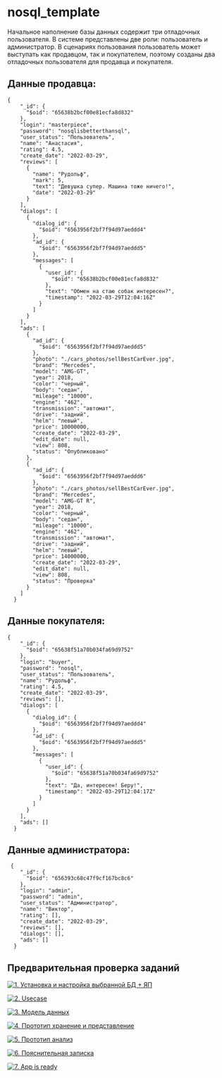 # nosql_template
Начальное наполнение базы данных содержит три отладочных пользователя. В системе представлены две роли: пользователь и администратор. В сценариях пользования пользователь может выступать как продавцом, так и покупателем, поэтому созданы два отладочных пользователя для продавца и покупателя.

## Данные продавца:
```shell
{
    "_id": {
      "$oid": "65638b2bcf00e81ecfa8d832"
    },
    "login": "masterpiece",
    "password": "nosqlisbetterthansql",
    "user_status": "Пользователь",
    "name": "Анастасия",
    "rating": 4.5,
    "create_date": "2022-03-29",
    "reviews": [
      {
        "name": "Рудольф",
        "mark": 5,
        "text": "Девушка супер. Машина тоже ничего!",
        "date": "2022-03-29"
      }
    ],
    "dialogs": [
      {
        "dialog_id": {
          "$oid": "6563956f2bf7f94d97aeddd4"
        },
        "ad_id": {
          "$oid": "6563956f2bf7f94d97aeddd5"
        },
        "messages": [
          {
            "user_id": {
              "$oid": "65638b2bcf00e81ecfa8d832"
            },
            "text": "Обмен на стаю собак интересен?",
            "timestamp": "2022-03-29Т12:04:16Z"
          }
        ]
      }
    ],
    "ads": [
      {
        "ad_id": {
          "$oid": "6563956f2bf7f94d97aeddd5"
        },
        "photo": "./cars_photos/sellBestCarEver.jpg",
        "brand": "Mercedes",
        "model": "AMG-GT",
        "year": 2018,
        "color": "черный",
        "body": "седан",
        "mileage": "10000",
        "engine": "462",
        "transmission": "автомат",
        "drive": "задний",
        "helm": "левый",
        "price": 10000000,
        "create_date": "2022-03-29",
        "edit_date": null,
        "view": 808,
        "status": "Опубликовано"
      },
      {
        "ad_id": {
          "$oid": "6563956f2bf7f94d97aeddd6"
        },
        "photo": "./cars_photos/sellBestCarEver.jpg",
        "brand": "Mercedes",
        "model": "AMG-GT R",
        "year": 2018,
        "color": "черный",
        "body": "седан",
        "mileage": "10000",
        "engine": "462",
        "transmission": "автомат",
        "drive": "задний",
        "helm": "левый",
        "price": 14000000,
        "create_date": "2022-03-29",
        "edit_date": null,
        "view": 808,
        "status": "Проверка"
      }
    ]
  }
```
## Данные покупателя:
```shell
{
    "_id": {
      "$oid": "65638f51a70b034fa69d9752"
    },
    "login": "buyer",
    "password": "nosql",
    "user_status": "Пользователь",
    "name": "Рудольф",
    "rating": 4.5,
    "create_date": "2022-03-29",
    "reviews": [],
    "dialogs": [
      {
        "dialog_id": {
          "$oid": "6563956f2bf7f94d97aeddd4"
        },
        "ad_id": {
          "$oid": "6563956f2bf7f94d97aeddd5"
        },
        "messages": [
          {
            "user_id": {
              "$oid": "65638f51a70b034fa69d9752"
            },
            "text": "Да, интересен! Беру!",
            "timestamp": "2022-03-29Т12:04:17Z"
          }
        ]
      }
    ],
    "ads": []
  }
```
## Данные администратора:
```shell
 {
    "_id": {
      "$oid": "656393c68c47f9cf167bc8c6"
    },
    "login": "admin",
    "password": "admin",
    "user_status": "Администратор",
    "name": "Виктор",
    "rating": [],
    "create_date": "2022-03-29",
    "reviews": [],
    "dialogs": [],
    "ads": []
  }
```

## Предварительная проверка заданий

<a href=" ./../../../actions/workflows/1_helloworld.yml" >![1. Установка и настройка выбранной БД + ЯП]( ./../../actions/workflows/1_helloworld.yml/badge.svg)</a>

<a href=" ./../../../actions/workflows/2_usecase.yml" >![2. Usecase]( ./../../actions/workflows/2_usecase.yml/badge.svg)</a>

<a href=" ./../../../actions/workflows/3_data_model.yml" >![3. Модель данных]( ./../../actions/workflows/3_data_model.yml/badge.svg)</a>

<a href=" ./../../../actions/workflows/4_prototype_store_and_view.yml" >![4. Прототип хранение и представление]( ./../../actions/workflows/4_prototype_store_and_view.yml/badge.svg)</a>

<a href=" ./../../../actions/workflows/5_prototype_analysis.yml" >![5. Прототип анализ]( ./../../actions/workflows/5_prototype_analysis.yml/badge.svg)</a> 

<a href=" ./../../../actions/workflows/6_report.yml" >![6. Пояснительная записка]( ./../../actions/workflows/6_report.yml/badge.svg)</a>

<a href=" ./../../../actions/workflows/7_app_is_ready.yml" >![7. App is ready]( ./../../actions/workflows/7_app_is_ready.yml/badge.svg)</a>
